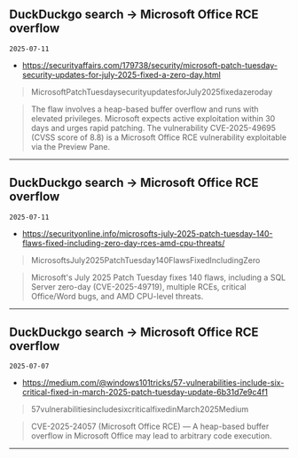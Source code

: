 ## DuckDuckgo search -> Microsoft Office RCE overflow
`2025-07-11`

* https://securityaffairs.com/179738/security/microsoft-patch-tuesday-security-updates-for-july-2025-fixed-a-zero-day.html

<blockquote>
 MicrosoftPatchTuesdaysecurityupdatesforJuly2025fixedazeroday
</blockquote>
<blockquote>
The flaw involves a heap-based buffer overflow and runs with elevated privileges. Microsoft expects active exploitation within 30 days and urges rapid patching. The vulnerability CVE-2025-49695 (CVSS score of 8.8) is a Microsoft Office RCE vulnerability exploitable via the Preview Pane.
</blockquote>

---

## DuckDuckgo search -> Microsoft Office RCE overflow
`2025-07-11`

* https://securityonline.info/microsofts-july-2025-patch-tuesday-140-flaws-fixed-including-zero-day-rces-amd-cpu-threats/

<blockquote>
 MicrosoftsJuly2025PatchTuesday140FlawsFixedIncludingZero
</blockquote>
<blockquote>
Microsoft's July 2025 Patch Tuesday fixes 140 flaws, including a SQL Server zero-day (CVE-2025-49719), multiple RCEs, critical Office/Word bugs, and AMD CPU-level threats.
</blockquote>

---

## DuckDuckgo search -> Microsoft Office RCE overflow
`2025-07-07`

* https://medium.com/@windows101tricks/57-vulnerabilities-include-six-critical-fixed-in-march-2025-patch-tuesday-update-6b31d7e9c4f1

<blockquote>
 57vulnerabilitiesincludesixcriticalfixedinMarch2025Medium
</blockquote>
<blockquote>
CVE-2025-24057 (Microsoft Office RCE) — A heap-based buffer overflow in Microsoft Office may lead to arbitrary code execution.
</blockquote>

---


